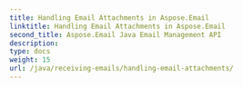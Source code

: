 ```yaml
---
title: Handling Email Attachments in Aspose.Email
linktitle: Handling Email Attachments in Aspose.Email
second_title: Aspose.Email Java Email Management API
description: 
type: docs
weight: 15
url: /java/receiving-emails/handling-email-attachments/
---
```

